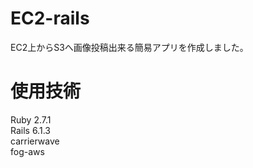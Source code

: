 # EC2-rails
EC2上からS3へ画像投稿出来る簡易アプリを作成しました。

# 使用技術
Ruby 2.7.1  
Rails 6.1.3  
carrierwave  
fog-aws  

